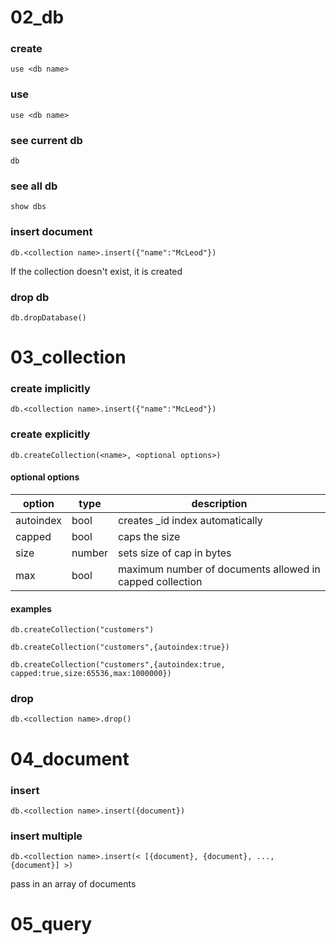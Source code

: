# 02_db

### create
```
use <db name>
```

### use 
```
use <db name>
```

### see current db
```
db
```

### see all db
```
show dbs
```

### insert document
```
db.<collection name>.insert({"name":"McLeod"})
```
If the collection doesn't exist, it is created

### drop db
```
db.dropDatabase()
```

# 03_collection

### create implicitly
```
db.<collection name>.insert({"name":"McLeod"})
```

### create explicitly
```
db.createCollection(<name>, <optional options>)
```

#### optional options
| option | type | description |
| --- | --- | --- |
| autoindex | bool | creates _id index automatically |
| capped | bool | caps the size |
| size | number | sets size of cap in bytes |
| max | bool | maximum number of documents allowed in capped collection |

#### examples
```
db.createCollection("customers")
```

```
db.createCollection("customers",{autoindex:true})
```

```
db.createCollection("customers",{autoindex:true, capped:true,size:65536,max:1000000})
```

### drop
```
db.<collection name>.drop()

```

# 04_document

### insert
```
db.<collection name>.insert({document})
```

### insert multiple
```
db.<collection name>.insert(< [{document}, {document}, ..., {document}] >)
```
pass in an array of documents

# 05_query

